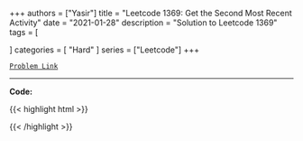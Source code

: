 
+++
authors = ["Yasir"]
title = "Leetcode 1369: Get the Second Most Recent Activity"
date = "2021-01-28"
description = "Solution to Leetcode 1369"
tags = [
    
]
categories = [
    "Hard"
]
series = ["Leetcode"]
+++



[`Problem Link`](https://leetcode.com/problems/get-the-second-most-recent-activity/description/)

---

**Code:**

{{< highlight html >}}

{{< /highlight >}}

